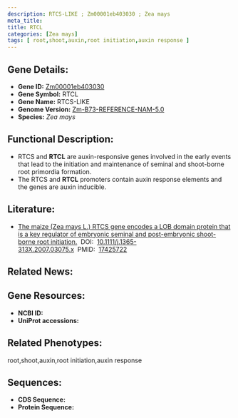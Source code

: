 ```yaml
---
description: RTCS-LIKE ; Zm00001eb403030 ; Zea mays
meta_title:
title: RTCL
categories: [Zea mays]
tags: [ root,shoot,auxin,root initiation,auxin response ]
---
```


## Gene Details:
- **Gene ID:**	[Zm00001eb403030]()
- **Gene Symbol:** RTCL
- **Gene Name:** RTCS-LIKE
- **Genome Version:** [Zm-B73-REFERENCE-NAM-5.0]()
- **Species:** *Zea mays*

## Functional Description:
   - RTCS and **RTCL** are auxin-responsive genes involved in the early events that lead to the initiation and maintenance of seminal and shoot-borne root primordia formation.
   - The RTCS and **RTCL** promoters contain auxin response elements and the genes are auxin inducible.

## Literature:
   - [The maize (Zea mays L.) RTCS gene encodes a LOB domain protein that is a key regulator of embryonic seminal and post-embryonic shoot-borne root initiation.]( https://onlinelibrary.wiley.com/doi/10.1111/j.1365-313X.2007.03075.x)&nbsp;&nbsp;DOI:&nbsp;&nbsp;[10.1111/j.1365-313X.2007.03075.x](https://onlinelibrary.wiley.com/doi/10.1111/j.1365-313X.2007.03075.x)&nbsp;&nbsp;PMID:&nbsp;&nbsp;[17425722](https://pubmed.ncbi.nlm.nih.gov/17425722/)

## Related News:

## Gene Resources:
- **NCBI ID:** [](https://www.ncbi.nlm.nih.gov/gene/?term=)
- **UniProt accessions:** [](https://www.uniprot.org/uniprotkb//entry)

## Related Phenotypes:
root,shoot,auxin,root initiation,auxin response

## Sequences:
- **CDS Sequence:**
- **Protein Sequence:**
